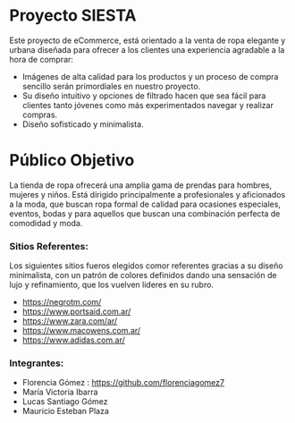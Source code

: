 # Proyecto SIESTA
Este proyecto de eCommerce, está orientado a la venta de ropa elegante y urbana diseñada para ofrecer a los clientes una experiencia agradable a la hora de comprar: 

- Imágenes de alta calidad para los productos y un proceso de compra sencillo serán primordiales en nuestro proyecto.
- Su diseño intuitivo y opciones de filtrado hacen que sea fácil para clientes tanto jóvenes como más experimentados navegar y realizar compras.
- Diseño sofisticado y minimalista.


# Público Objetivo
La tienda de ropa ofrecerá una amplia gama de prendas para hombres, mujeres y niños.
Está dirigido principalmente a profesionales y aficionados a la moda, que buscan ropa formal de calidad para ocasiones especiales, eventos, bodas y para aquellos que buscan una combinación perfecta de comodidad y moda.

### Sitios Referentes:
Los siguientes sitios fueros elegidos comor referentes gracias a su diseño minimalista, con un patrón de colores definidos dando una sensación de lujo y refinamiento, que los vuelven lideres en su rubro.

- https://negrotm.com/
- https://www.portsaid.com.ar/
- https://www.zara.com/ar/
- https://www.macowens.com.ar/
- https://www.adidas.com.ar/

### Integrantes:
- Florencia Gómez : https://github.com/florenciagomez7
- María Victoria Ibarra
- Lucas Santiago Gómez
- Mauricio Esteban Plaza
